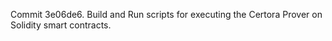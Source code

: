 Commit 3e06de6.                    Build and Run scripts for executing the Certora Prover on Solidity smart contracts.